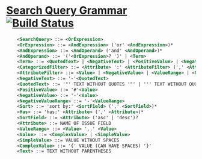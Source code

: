 # [Search Query Grammar](https://www.jetbrains.com/help/youtrack/standalone/Search-Query-Grammar.html) [![Build Status](https://github.com/maksimr/query-input/workflows/Test/badge.svg?branch=master)](https://github.com/maksimr/query-input)


```xml
    <SearchQuery> ::= <OrExpression>
    <OrExpression> ::= <AndExpression> ('or' <AndExpression>)*
    <AndExpression> ::= <AndOperand> ('and' <AndOperand>)*
    <AndOperand> ::= '('<OrExpression>? ')' | <Term>
    <Term> ::= <QuotedText> | <NegativeText> | <PositiveValue> | <NegativeValue> | <Sort> | <Has> | <CategorizedFilter> | <Text>
    <CategorizedFilter> ::= <Attribute> ':' <AttributeFilter> (',' <AttributeFilter>)*
    <AttributeFilter> ::= <Value> | <NegativeValue> | <ValueRange> | <NegativeValueRange>
    <NegativeText> ::= '-'<QuotedText>
    <QuotedText> ::= '"' TEXT WITHOUT QUOTES '"' | ''' TEXT WITHOUT QUOTES '''
    <PositiveValue> ::= '#'<Value>
    <NegativeValue> ::= '-'<Value>
    <NegativeValueRange> ::= '-'<ValueRange>
    <Sort> ::= 'sort by:' <SortField> (',' <SortField>)*
    <Has> ::= 'has:' <Attribute> (',' <Attribute>)*
    <SortField> ::= <Attribute> ('asc' | 'desc')?
    <Attribute> ::= NAME OF ISSUE FIELD
    <ValueRange> ::= <Value> '..' <Value>
    <Value> ::= <ComplexValue> | <SimpleValue>
    <SimpleValue> ::= VALUE WITHOUT SPACES
    <ComplexValue> ::= '{' VALUE (CAN HAVE SPACES) '}'
    <Text> ::= TEXT WITHOUT PARENTHESES
```

